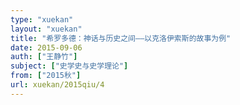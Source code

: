 ```yaml
---
type: "xuekan"
layout: "xuekan"
title: "希罗多德：神话与历史之间——以克洛伊索斯的故事为例"
date: 2015-09-06
auth: ["王静竹"]
subject: ["史学史与史学理论"]
from: ["2015秋"]
url: xuekan/2015qiu/4
---
```

